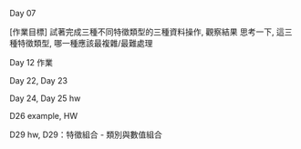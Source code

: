 Day 07
  
  [作業目標]
  試著完成三種不同特徵類型的三種資料操作, 觀察結果
  思考一下, 這三種特徵類型, 哪一種應該最複雜/最難處理

Day 12 作業 

Day 22, Day 23 

Day 24, Day 25 hw

D26 example, HW

D29 hw, D29：特徵組合 - 類別與數值組合
